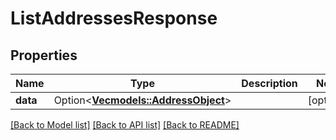 # ListAddressesResponse

## Properties

Name | Type | Description | Notes
------------ | ------------- | ------------- | -------------
**data** | Option<[**Vec<models::AddressObject>**](AddressObject.md)> |  | [optional]

[[Back to Model list]](../README.md#documentation-for-models) [[Back to API list]](../README.md#documentation-for-api-endpoints) [[Back to README]](../README.md)


